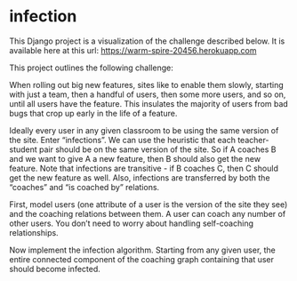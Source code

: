# infection

This Django project is a visualization of the challenge described below. It is available here at this url: https://warm-spire-20456.herokuapp.com


This project outlines the following challenge: 

When rolling out big new features, sites like to enable them slowly, starting with just a team, then a handful of users, then some more users, and so on, until all users have the feature. This insulates the majority of users from bad bugs that crop up early in the life of a feature.

Ideally every user in any given classroom to be using the same version of the site. Enter “infections”. We can use the heuristic that each teacher-student pair should be on the same version of the site. So if A coaches B and we want to give A a new feature, then B should also get the new feature. Note that infections are transitive - if B coaches C, then C should get the new feature as well. Also, infections are transferred by both the “coaches” and “is coached by” relations.

First, model users (one attribute of a user is the version of the site they see) and the coaching relations between them. A user can coach any number of other users. You don’t need to worry about handling self-coaching relationships.

Now implement the infection algorithm. Starting from any given user, the entire connected component of the coaching graph containing that user should become infected.


